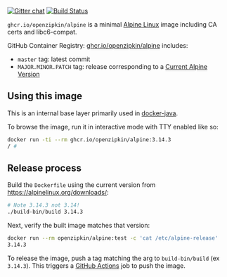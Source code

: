 [![Gitter chat](http://img.shields.io/badge/gitter-join%20chat%20%E2%86%92-brightgreen.svg)](https://gitter.im/openzipkin/zipkin)
[![Build Status](https://github.com/openzipkin/docker-alpine/workflows/test/badge.svg)](https://github.com/openzipkin/docker-alpine/actions?query=workflow%3Atest)

`ghcr.io/openzipkin/alpine` is a minimal [Alpine Linux](https://alpinelinux.org) image including
CA certs and libc6-compat.

GitHub Container Registry: [ghcr.io/openzipkin/alpine](https://github.com/orgs/openzipkin/packages/container/package/alpine) includes:
 * `master` tag: latest commit
 * `MAJOR.MINOR.PATCH` tag: release corresponding to a [Current Alpine Version](https://alpinelinux.org/downloads/)

## Using this image
This is an internal base layer primarily used in [docker-java](https://github.com/openzipkin/docker-java).

To browse the image, run it in interactive mode with TTY enabled like so:
```bash
docker run -ti --rm ghcr.io/openzipkin/alpine:3.14.3
/ #
```

## Release process
Build the `Dockerfile` using the current version from https://alpinelinux.org/downloads/:
```bash
# Note 3.14.3 not 3.14!
./build-bin/build 3.14.3
```

Next, verify the built image matches that version:
```bash
docker run --rm openzipkin/alpine:test -c 'cat /etc/alpine-release'
3.14.3
```

To release the image, push a tag matching the arg to `build-bin/build` (ex `3.14.3`).
This triggers a [GitHub Actions](https://github.com/openzipkin/docker-alpine/actions) job to push the image.
